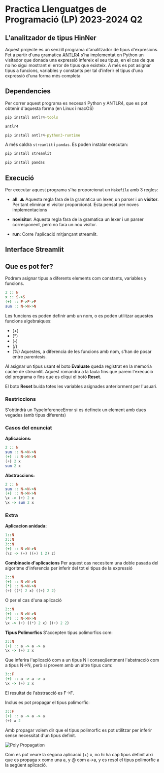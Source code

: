 # Practica Llenguatges de Programació (LP) 2023-2024 Q2
## L'analitzador de tipus HinNer

Aquest projecte es un senzill programa d'analitzador de tipus d'expresions. Fet a partir d'una gramatica [ANTLR4](https://www.antlr.org/) s'ha implementat en Python un visitador que donada una expressió infereix el seu tipus, en el cas de que no ho sigui mostrant el error de tipus que existeix. A més es pot asignar tipus a funcions, variables y constants per tal d'inferir el tipus d'una expressió d'una forma més completa

## Dependencies

Per correr aquest programa es necesari Python y ANTLR4, que es pot obtenir d'aquesta forma (en Linux i macOS)

```cmd
pip install antlr4-tools

antlr4

pip install antlr4-python3-runtime
```

A més caldra `streamlit` i `pandas`. Es poden instalar executan:
```cmd
pip install streamlit

pip install pandas
```

## Execució

Per executar aquest programa s'ha proporcionat un `Makefile` amb 3 regles:
- **all**: 	:warning: Aquesta regla fara de la gramatica un lexer, un parser i un **visitor**. Per tant eliminar el visitor proporcionat. Esta pensat per noves implementacions

- **novisitor**: Aquesta regla fara de la gramatica un lexer i un parser corresponent, però no fara un nou visitor.

- **run**: Corre l'aplicació mitjançant streamlit.

## Interface Streamlit


## Que es pot fer?
Podrem asignar tipus a diferents elements com constants, variables y funcions.
```Haskell
2 :: N
x :: S->S
(+) :: P->P->P
sum :: N->N->N
```
Les funcions es poden definir amb un nom, o es poden utilitzar aquestes funcions algebraiques:
- (+)
- (*)
- (-)
- (/)
- (%)
Aquestes, a diferencia de les funcions amb nom, s'han de posar entre parentesis.

Al asignar un tipus usant el boto **Evaluate** queda registrat en la memoria cache de streamlit. Aquest romandra a la taula fins que parem l'execució del programa o fins que es cliqui el botó **Reset**.

El boto **Reset** buida totes les variables asignades anteriorment per l'usuari.

### Restriccions

S'obtindrà un TypeInferenceError si es defineix un element amb dues vegades (amb tipus diferents)

### Casos del enunciat
**Aplicacions:**
```Haskell
2 :: N
sum :: N->N->N
(+) :: N->N->N
(+) 2 x
sum 2 x
```
**Abstraccions:**
```Haskell
2 :: N
sum :: N->N->N
(+) :: N->N->N
\x -> (+) 2 x
\x -> sum 2 x
```

### Extra
**Aplicacion anidada:**
```Haskell
1::N
2::N
3::N
(+) :: N->N->N
(\z -> (+) ((+) 1 2) z)
```
**Combinacio d'aplicacions**
Per aquest cas necesitem una doble pasada del algoritme d'inferencia per inferir del tot el tipus de la expressió
```Haskell
2::N
(+) :: N->N->N
(*) :: N->N->N
(+) ((*) 2 x) ((+) 2 2)
```

O per el cas d'una aplicació
```Haskell
2::N
(+) :: N->N->N
(*) :: N->N->N
\x -> (+) ((*) 2 x) ((+) 2 2)
```

**Tipus Polimorfics**
S'accepten tipus polimorfics com:
```Haskell
2::N
(+) :: a -> a -> a
\x -> (+) 2 x
```
Que inferira l'aplicació com a un tipus N i conseqüentment l'abstracció com a tipus N->N, però si provem amb un altre tipus com:
```Haskell
3::F
(+) :: a -> a -> a
\x -> (+) 2 x
```
El resultat de l'abstracció es F->F.

Inclus es pot propagar el tipus polimorfic:
```Haskell
3::F
(+) :: a -> a -> a
(+) x 2
```
Amb propagar volem dir que el tipus polimorfic es pot utilitzar per inferir sense necessitat d'un tipus definit.

![Poly Propagation](https://i.imgur.com/SJvoujk.png)

Com es pot veure la segona aplicació (+) x, no hi ha cap tipus definit aixi que es propaga x como una a, y @ com a->a, y es resol el tipus polimorfic a la següent aplicació.





